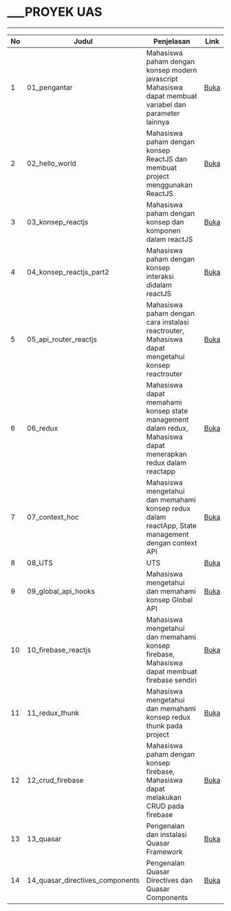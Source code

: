 # _____________________PROYEK UAS__________________

---

| No  | Judul                           | Penjelasan                                                                                                    | Link                                             |
| --- | ------------------------------- | ------------------------------------------------------------------------------------------------------------- | ------------------------------------------------ |
| 1   | 01_pengantar                    | Mahasiswa paham dengan konsep modern javascript Mahasiswa dapat membuat variabel dan parameter lainnya        | [Buka](../01_pengantar/01.md)                    |
| 2   | 02_hello_world                  | Mahasiswa paham dengan konsep ReactJS dan membuat project menggunakan ReactJS                                 | [Buka](../02_hello_world/02.md)                    |
| 3   | 03_konsep_reactjs               | Mahasiswa paham dengan konsep dan komponen dalam reactJS                                                      | [Buka](../03_Konsep_React.js/03.md)               |
| 4   | 04_konsep_reactjs_part2         | Mahasiswa paham dengan konsep interaksi didalam reactJS                                                       | [Buka](../04_Konsep_React.js_v2/04.md)         |
| 5   | 05_api_router_reactjs           | Mahasiswa paham dengan cara instalasi reactrouter, Mahasiswa dapat mengetahui konsep reactrouter              | [Buka](../05_API_dan_React_Router_di_ReactJS/05.md)           |
| 6   | 06_redux                        | Mahasiswa dapat memahami konsep state management dalam redux, Mahasiswa dapat menerapkan redux dalam reactapp | [Buka](../06_React_Redux/06.md)                        |
| 7   | 07_context_hoc                  | Mahasiswa mengetahui dan memahami konsep redux dalam reactApp, State management dengan context API            | [Buka](../07_Context_dan_HOC/07.md)                  |
| 8   | 08_UTS                          | UTS                                                                                                           | [Buka](../08_UTS/08.md)                          |
| 9   | 09_global_api_hooks             | Mahasiswa mengetahui dan memahami konsep Global API                                                           | [Buka](../09_global_api_hooks/09.md)             |
| 10  | 10_firebase_reactjs             | Mahasiswa mengetahui dan memahami konsep firebase, Mahasiswa dapat membuat firebase sendiri                   | [Buka](../10_Firebase_ReactJS/10.md)             |
| 11  | 11_redux_thunk                  | Mahasiswa mengetahui dan memahami konsep redux thunk pada project                                             | [Buka](../11_redux_thunk/11.md)                  |
| 12  | 12_crud_firebase                | Mahasiswa paham dengan konsep firebase, Mahasiswa dapat melakukan CRUD pada firebase                          | [Buka](../12_crud_firebase/12.md)                |
| 13  | 13_quasar                       | Pengenalan dan instalasi Quasar Framework                                                                     | [Buka](../13_quasar/13.md)                       |
| 14  | 14_quasar_directives_components | Pengenalan Quasar Directives dan Quasar Components                                                            | [Buka](../14_quasar_directives_components/14.md) |
